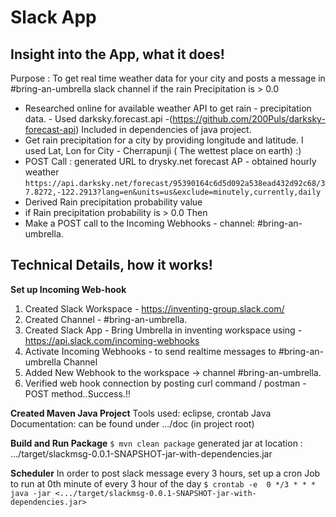 # Slack App

## Insight into the App, what it does!
Purpose : To get real time weather data for your city and posts a message in #bring-an-umbrella slack channel if the rain Precipitation is > 0.0

* Researched online for available weather API to get rain - precipitation data. - Used darksky.forecast.api -(https://github.com/200Puls/darksky-forecast-api) Included in dependencies of java project.
* Get rain precipitation for a city by providing longitude and latitude. I used Lat, Lon for City  - Cherrapunji ( The wettest place on earth)  :)
* POST Call : generated URL to drysky.net forecast AP - obtained hourly weather  `https://api.darksky.net/forecast/95390164c6d5d092a538ead432d92c68/37.8272,-122.2913?lang=en&units=us&exclude=minutely,currently,daily`
* Derived Rain precipitation probability value
* if Rain precipitation probability is  > 0.0 Then
* Make a POST call to the  Incoming Webhooks - channel:  \#bring-an-umbrella.

## Technical Details, how it works!

**Set up Incoming Web-hook** 
1. Created Slack Workspace - https://inventing-group.slack.com/
2. Created Channel - #bring-an-umbrella.
3. Created Slack App -   Bring Umbrella in inventing  workspace using - https://api.slack.com/incoming-webhooks 
4. Activate Incoming Webhooks -  to send realtime messages to #bring-an-umbrella Channel
5. Added New Webhook to the workspace -> channel #bring-an-umbrella.
6. Verified web hook connection by posting curl command / postman - POST method..Success.!!

**Created Maven Java Project**
Tools used: eclipse, crontab 
Java Documentation: can be found under .../doc (in project root)

**Build and Run Package**
`$ mvn clean package`
generated jar at location : .../target/slackmsg-0.0.1-SNAPSHOT-jar-with-dependencies.jar

**Scheduler**
In order to post slack message every 3 hours, set up a cron Job to run at 0th minute of every 3 hour of the day
`$ crontab -e 
0 */3 * * * java -jar <.../target/slackmsg-0.0.1-SNAPSHOT-jar-with-dependencies.jar>`



